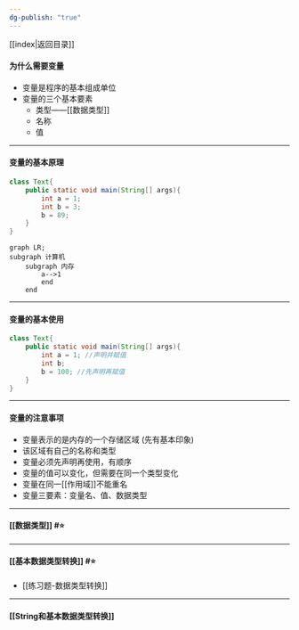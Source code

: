 ```yaml
---
dg-publish: "true"
---
```

[[index|返回目录]]
#### 为什么需要变量
- 变量是程序的基本组成单位 
- 变量的三个基本要素 
	- 类型——[[数据类型]] 
	- 名称
	- 值
---
#### 变量的基本原理
```java
class Text{
	public static void main(String[] args){
		int a = 1;
		int b = 3;
		b = 89;
	}
}
```
```mermaid
graph LR;
subgraph 计算机
	subgraph 内存
		a-->1
		end
	end
```
---
#### 变量的基本使用

```java
class Text{
	public static void main(String[] args){
		int a = 1; //声明并赋值
		int b;
		b = 100; //先声明再赋值
	}
}
```
---
#### 变量的注意事项
- 变量表示的是内存的一个存储区域 (先有基本印象)
- 该区域有自己的名称和类型
- 变量必须先声明再使用，有顺序
- 变量的值可以变化，但需要在同一个类型变化
- 变量在同一[[作用域]]不能重名
- 变量三要素：变量名、值、数据类型
---
#### [[数据类型]] #⭐️ 

---
#### [[基本数据类型转换]] #⭐️ 
- [[练习题-数据类型转换]] 
---
#### [[String和基本数据类型转换]] 

